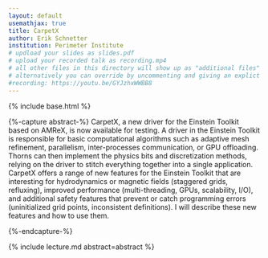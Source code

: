```yaml
---
layout: default
usemathjax: true
title: CarpetX
author: Erik Schnetter
institution: Perimeter Institute
# updload your slides as slides.pdf
# upload your recorded talk as recording.mp4
# all other files in this directory will show up as "additional files"
# alternatively you can override by uncommenting and giving an explict URL:
#recording: https://youtu.be/GYJzhxWWBB8
---
```

{% include base.html %}

{%-capture abstract-%}
CarpetX, a new driver for the Einstein Toolkit based on AMReX, is now available for testing. A driver in the Einstein Toolkit is responsible for basic computational algorithms such as adaptive mesh refinement, parallelism, inter-processes communication, or GPU offloading. Thorns can then implement the physics bits and discretization methods, relying on the driver to stitch everything together into a single application. CarpetX offers a range of new features for the Einstein Toolkit that are interesting for hydrodynamics or magnetic fields (staggered grids, refluxing), improved performance (multi-threading, GPUs, scalability, I/O), and additional safety features that prevent or catch programming errors (uninitialized grid points, inconsistent definitions). I will describe these new features and how to use them.

{%-endcapture-%}

<div class="col-xs-12" markdown="1">
{% include lecture.md abstract=abstract %}


<!--[Edit on GitHub](https://github.com/EinsteinToolkit/et2021uiuc/edit/master/{{page.path}})-->
</div>

